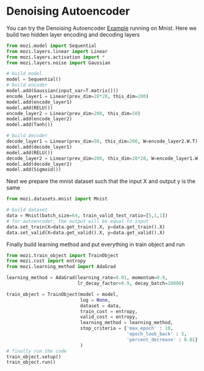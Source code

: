 
Denoising Autoencoder
=====
You can try the Denoising Autoencoder [Example](../example/mnist_dae.py) running on Mnist. Here we build two hidden layer encoding and decoding layers
```python
from mozi.model import Sequential
from mozi.layers.linear import Linear
from mozi.layers.activation import *
from mozi.layers.noise import Gaussian

# build model
model = Sequential()
# build encoder
model.add(Gaussian(input_var=T.matrix()))
encode_layer1 = Linear(prev_dim=28*28, this_dim=200)
model.add(encode_layer1)
model.add(RELU())
encode_layer2 = Linear(prev_dim=200, this_dim=50)
model.add(encode_layer2)
model.add(Tanh())

# build decoder
decode_layer1 = Linear(prev_dim=50, this_dim=200, W=encode_layer2.W.T)
model.add(decode_layer1)
model.add(RELU())
decode_layer2 = Linear(prev_dim=200, this_dim=28*28, W=encode_layer1.W.T)
model.add(decode_layer2)
model.add(Sigmoid())
```
Next we prepare the mnist dataset such that the input X and output y is the same
```python
from mozi.datasets.mnist import Mnist

# build dataset
data = Mnist(batch_size=64, train_valid_test_ratio=[5,1,1])
# for autoencoder, the output will be equal to input
data.set_train(X=data.get_train().X, y=data.get_train().X)
data.set_valid(X=data.get_valid().X, y=data.get_valid().X)

```


Finally build learning method and put everything in train object and run
```python
from mozi.train_object import TrainObject
from mozi.cost import entropy
from mozi.learning_method import AdaGrad

learning_method = AdaGrad(learning_rate=0.01, momentum=0.9,
                          lr_decay_factor=0.9, decay_batch=10000)

train_object = TrainObject(model = model,
                           log = None,
                           dataset = data,
                           train_cost = entropy,
                           valid_cost = entropy,
                           learning_method = learning_method,
                           stop_criteria = {'max_epoch' : 10,
                                            'epoch_look_back' : 5,
                                            'percent_decrease' : 0.01}
                           )
# finally run the code
train_object.setup()
train_object.run()
```

